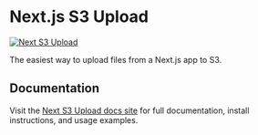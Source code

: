 # Next.js S3 Upload

[![Next S3 Upload](https://next-s3-upload.codingvalue.com/og-image.png)](https://next-s3-upload.codingvalue.com/)

The easiest way to upload files from a Next.js app to S3.

## Documentation

Visit the [Next S3 Upload docs site](https://next-s3-upload.codingvalue.com/) for full documentation, install instructions, and usage examples.
